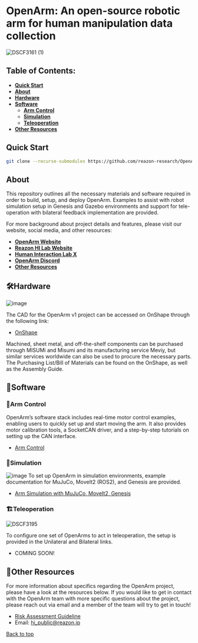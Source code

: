 # OpenArm: An open-source robotic arm for human manipulation data collection

![DSCF3161 (1)](https://github.com/user-attachments/assets/ecbb455b-983c-4fd6-9e5c-0b47f6fa947d)

## Table of Contents:
* [**Quick Start**](#Quick-Start)
* [**About**](#About)
* [**Hardware**](#Hardware)
* [**Software**](#Software)
  * [**Arm Control**](#Arm-Control)
  * [**Simulation**](#Simulation)
  * [**Teleoperation**](#Teleoperation)
* [**Other Resources**](#Other-Resources) 

## Quick Start

```sh
git clone --recurse-submodules https://github.com/reazon-research/OpenArm.git
```

## About

This repository outlines all the necessary materials and software required in order to build, setup, and deploy OpenArm. Examples to assist with robot simulation setup in Genesis and Gazebo environments and support for tele-operation with bilateral feedback implementation are provided.

For more background about project details and features, please visit our website, social media, and other resources:
- [**OpenArm Website**](https://private-reazon.notion.site/OpenArm-113446ca7f73805fa06cd8d24315122b)
- [**Reazon HI Lab Website**](https://www.hilab.jp/Reazon-Human-Interaction-Lab-113446ca7f7381a987f4f091d3f62dd5)
- [**Human Interaction Lab X**](https://x.com/reazonhilab)
- [**OpenArm Discord**](https://discord.gg/K6kmFzXagm)
- [**Other Resources**](#Other-Resources)

## 🛠️Hardware
![image](https://github.com/user-attachments/assets/1dbc9803-6e5e-47d8-a42e-f3f87a09de38)

The CAD for the OpenArm v1 project can be accessed on OnShape through the following link: 
- [OnShape](https://cad.onshape.com/documents/b4c9f28b9b00f7d40a1a4250/w/fe370058f6ecce02af3b0093/e/c7e7f88d1c11b5ea0a83ba7c?renderMode=0&uiState=67b590ed2d89b65cc3bf2317)

Machined, sheet metal, and off-the-shelf components can be purchased through MISUMi and Misumi and its manufacturing service Meviy, but similar services worldwide can also be used to procure the necessary parts. The Purchasing List/Bill of Materials can be found on the OnShape, as well as the Assembly Guide. 

## 💾Software

### 🦾Arm Control
OpenArm’s software stack includes real-time motor control examples, enabling users to quickly set up and start moving the arm. It also provides motor calibration tools, a SocketCAN driver, and a step-by-step tutorials on setting up the CAN interface.
- [Arm Control](https://github.com/reazon-research/OpenArm/tree/main/software/arm_control)

### 🤖Simulation
![image](https://github.com/user-attachments/assets/38d35919-a526-4636-9b34-b4b4ad11a32e)
To set up OpenArm in simulation environments, example documentation for MuJuCo, MoveIt2 (ROS2), and Genesis are provided.

- [Arm Simulation with MuJuCo, MoveIt2, Genesis](https://github.com/reazon-research/openarm-simulation)

### 🏗️Teleoperation
![DSCF3195](https://github.com/user-attachments/assets/6bb219fa-276f-46a6-8c31-756a8cbc19bb)

To configure one set of OpenArms to act in teleoperation, the setup is provided in the Unilateral and Bilateral links.
- COMING SOON!

## 📠Other Resources

For more information about specifics regarding the OpenArm project, please have a look at the resources below. If you would like to get in contact with the OpenArm team with more specific questions about the project, please reach out via email and a member of the team will try to get in touch!
- [Risk Assessment Guideline](https://docs.google.com/spreadsheets/d/11ayqCXhusLvExf8lalkxcZMikRYgav0Hl6p7CVpsXZ8/edit?usp=sharing)
- Email: [hi_public@reazon.jp](hi_public@reazon.jp)

<a href="#top">Back to top</a>
